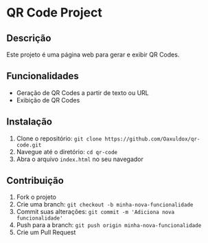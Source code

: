 # QR Code Project

## Descrição
Este projeto é uma página web para gerar e exibir QR Codes.

## Funcionalidades
- Geração de QR Codes a partir de texto ou URL
- Exibição de QR Codes

## Instalação
1. Clone o repositório: `git clone https://github.com/Oaxuldox/qr-code.git`
2. Navegue até o diretório: `cd qr-code`
3. Abra o arquivo `index.html` no seu navegador

## Contribuição
1. Fork o projeto
2. Crie uma branch: `git checkout -b minha-nova-funcionalidade`
3. Commit suas alterações: `git commit -m 'Adiciona nova funcionalidade'`
4. Push para a branch: `git push origin minha-nova-funcionalidade`
5. Crie um Pull Request
